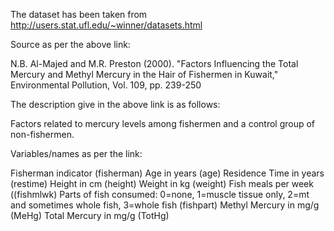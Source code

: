 The dataset has been taken from http://users.stat.ufl.edu/~winner/datasets.html

Source as per the above link:

 N.B. Al-Majed and M.R. Preston (2000). "Factors Influencing the Total
Mercury and Methyl Mercury in the Hair of Fishermen in Kuwait," 
Environmental Pollution, Vol. 109, pp. 239-250


The description give in the above link is as follows:

Factors related to mercury levels among fishermen and a control
group of non-fishermen.

Variables/names as per the link:

Fisherman indicator  (fisherman)
Age in years  (age)
Residence Time in years   (restime)
Height in cm    (height)
Weight in kg    (weight)
Fish meals per week    ((fishmlwk)
Parts of fish consumed: 0=none, 1=muscle tissue only, 2=mt and sometimes
              whole fish, 3=whole fish  (fishpart)
Methyl Mercury in mg/g    (MeHg)
Total Mercury in mg/g     (TotHg)